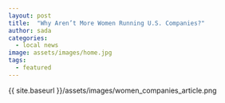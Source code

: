 ```yaml
---
layout: post
title:  "Why Aren’t More Women Running U.S. Companies?"
author: sada
categories:
  - local news
image: assets/images/home.jpg
tags: 
  - featured
---
```

{{ site.baseurl }}/assets/images/women_companies_article.png